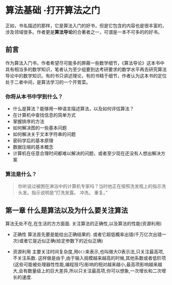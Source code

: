 # 算法基础 ·打开算法之门

正如，书名描述的那样，它是算法入门的好书，但是它包含的内容也是很丰富的，涉及领域很多。作者更是**算法导论**的合著者之一，可谓是一本不可多的的好书。

## 前言
作为算法入门书，作者希望尽可能多的屏蔽一些数学细节，《算法导论》这本书中具有相当多的数学知识，笔者认为至少组要到达考研要求的数学水平再去研究算法导论中的数学知识。有的书只讲述理论，有的书精于细节，作者认为这本书的定位处于二者中间，是算法学习的一个开胃菜。

### 你将从本书中学到什么？
* 什么是算法？能够用一种语言描述算法，以及如何评估算法？
* 在计算机中查找信息的简单方式
* 掌握排序的方法
* 如何解决图的一些基本问题
* 如何解决关于文本字符串的问题
* 密码学后的基本原理
* 数据压缩的基本概念
* 计算机在任意合理时间都难以解决的问题，或者至少现在还没有人想出解决方案

### 算法是什么？
>你听说过被困在淋浴中的计算机专家吗？当时他正在按照洗发瓶上的指示洗头发。指示说明是“打洗发露。 冲洗。 重复。”

## 第一章 什么是算法以及为什么要关注算法
算法无处不在,在生活的方方面面.
关注算法的正确性,以及算法的性能(资源利用)

* 正确性
 算法首先要是能给出正确结果的.
 或者它超低概率出错(千万亿次出错一次)或者它是近似正确(给定参数下的近似正确)

 * 资源利用
   主要关注时间复杂度,用`O()`来表示,也叫做大O表示法,只关注最高项,不关注系数.
   这样做是由于,由于输入规模越来越高的时候,其他系数或者低阶项(这些可能被处理器性性能,编程技巧)影响的相对越来越小,最高项影响越来越大,会有数量级上的巨大差异,所以只关注最高项,你可以想象,一次增长和二次增长的速度.
